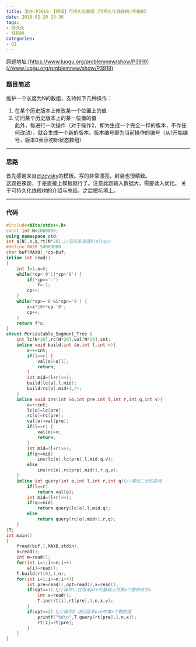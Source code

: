 ```yaml
---
title: 洛谷:P3919 【模板】可持久化数组（可持久化线段树/平衡树）
date: 2018-02-20 23:36	
tags:
- 持久化
- 线段树
categories: 
- OI
---
```

原题地址:[https://www.luogu.org/problemnew/show/P3919](//www.luogu.org/problemnew/show/P3919)
### 题目简述    
维护一个长度为N的数组，支持如下几种操作：  
1. 在某个历史版本上修改某一个位置上的值  
2. 访问某个历史版本上的某一位置的值  
此外，每进行一次操作（对于操作2，即为生成一个完全一样的版本，不作任何改动），就会生成一个新的版本。版本编号即为当前操作的编号（从1开始编号，版本0表示初始状态数组）  

---

### 思路  
首先感谢来自[@zcysky](https://www.luogu.org/space/show?uid=2978)的模板。写的非常漂亮，封装也很精致。   
这题是裸题，于是直接上模板就行了。注意此题输入数据大，需要读入优化。 
关于可持久化线段树的介绍与总结，之后把坑填上。  

---

### 代码  
```cpp
#include<bits/stdc++.h>
const int N=1000005;
using namespace std;
int a[N],n,q,rt[N*20];//空间复杂度O(mlogn) 
#define MAXB 50000000
char buf[MAXB],*cp=buf;
inline int read()
{
    int f=1,x=0;
    while(*cp<'0'||*cp>'9') {
        if(*cp=='-')
            f=-1;
        cp++;
    }
    while(*cp>='0'&&*cp<='9') {
        x=x*10+*cp-'0'; 
        cp++;
    }
    return f*x;
}
struct Persistable_Segment_Tree {
    int lc[N*20],rc[N*20],val[N*20],cnt;
    inline void build(int &o,int l,int r){
        o=++cnt;
        if(l==r) {
            val[o]=a[l];
            return;
        }
        int mid=(l+r)>>1;
        build(lc[o],l,mid);
        build(rc[o],mid+1,r);
    }
    inline void ins(int &o,int pre,int l,int r,int q,int v){
        o=++cnt;
        lc[o]=lc[pre];
        rc[o]=rc[pre];
        val[o]=val[pre];
        if(l==r) {
            val[o]=v;
            return;
        }
        int mid=(l+r)>>1;
        if(q<=mid)
            ins(lc[o],lc[pre],l,mid,q,v);
        else 
            ins(rc[o],rc[pre],mid+1,r,q,v);
    }
    inline int query(int o,int l,int r,int q){//类似二分的查询 
        if(l==r)
            return val[o];
        int mid=(l+r)>>1;
        if(q<=mid)
            return query(lc[o],l,mid,q);
        else 
            return query(rc[o],mid+1,r,q);
    }
}T;
int main()
{
    fread(buf,1,MAXB,stdin);
    n=read();
    int m=read();
    for(int i=1;i<=n;i++)
        a[i]=read();
    T.build(rt[0],1,n);
    for(int i=1;i<=m;i++){
        int pre=read(),opt=read(),x=read();
        if(opt==1) {//操作1:在版本pre的基础上将第x个数修改为v 
            int v=read();
            T.ins(rt[i],rt[pre],1,n,x,v);
        }
        if(opt==2) {//操作2:访问版本pre中第x个数的值 
            printf("%d\n",T.query(rt[pre],1,n,x));
            rt[i]=rt[pre];
        }
    }
}
```